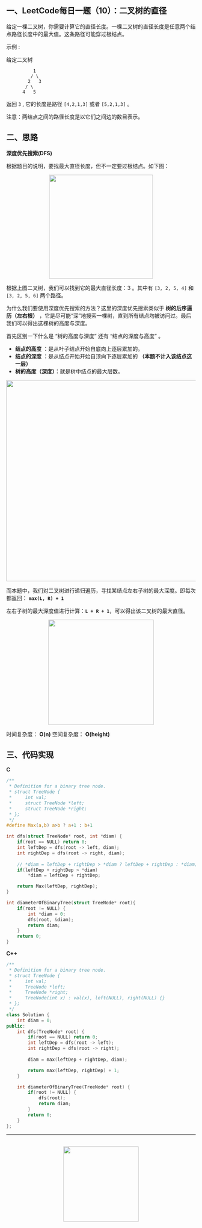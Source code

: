 ## 一、LeetCode每日一题（10）：二叉树的直径

给定一棵二叉树，你需要计算它的直径长度。一棵二叉树的直径长度是任意两个结点路径长度中的最大值。这条路径可能穿过根结点。

示例 :

给定二叉树

```
          1
         / \
        2   3
       / \     
      4   5    
```

返回 `3` , 它的长度是路径 `[4,2,1,3]` 或者 `[5,2,1,3]` 。

注意：两结点之间的路径长度是以它们之间边的数目表示。


## 二、思路

**深度优先搜索(DFS)**

根据题目的说明，要找最大直径长度，但不一定要过根结点。如下图：

<div align="center">
    <img width="276px" src="https://runcoderhang.github.io/thumbnails/diameter-of-binary-tree01.png">
</div>

根据上图二叉树，我们可以找到它的最大直径长度：3 。其中有 `[3, 2, 5, 4]` 和 `[3, 2, 5, 6]` 两个路径。

为什么我们要使用深度优先搜索的方法？这里的深度优先搜索类似于 **树的后序遍历（左右根）** ，它是尽可能“深”地搜索一棵树，直到所有结点均被访问过。最后我们可以得出这棵树的高度与深度。

首先区别一下什么是 “树的高度与深度” 还有 “结点的深度与高度” 。

- **结点的高度** ：是从叶子结点开始自底向上逐层累加的。
- **结点的深度** ：是从结点开始开始自顶向下逐层累加的 **（本题不计入该结点这一层）**
- **树的高度（深度）**：就是树中结点的最大层数。

<div align="center">
    <img width="535px" src="https://runcoderhang.github.io/thumbnails/diameter-of-binary-tree02.png">
</div>

而本题中，我们对二叉树进行递归遍历，寻找某结点左右子树的最大深度。即每次都返回： **`max(L, R) + 1`**

左右子树的最大深度值进行计算：**`L + R + 1`**，可以得出该二叉树的最大直径。

<div align="center">
    <img width="280px" src="https://runcoderhang.github.io/thumbnails/diameter-of-binary-tree03.png">
</div>

时间复杂度： **O(n)**
空间复杂度： **O(height)**

## 三、代码实现

**C**

```c
/**
 * Definition for a binary tree node.
 * struct TreeNode {
 *     int val;
 *     struct TreeNode *left;
 *     struct TreeNode *right;
 * };
 */
#define Max(a,b) a>b ? a+1 : b+1

int dfs(struct TreeNode* root, int *diam) {
    if(root == NULL) return 0;
    int leftDep = dfs(root -> left, diam);
    int rightDep = dfs(root -> right, diam);
    
    // *diam = leftDep + rightDep > *diam ? leftDep + rightDep : *diam;
    if(leftDep + rightDep > *diam)
        *diam = leftDep + rightDep;

    return Max(leftDep, rightDep);
}

int diameterOfBinaryTree(struct TreeNode* root){
    if(root != NULL) {
        int *diam = 0;
        dfs(root, &diam);
        return diam;
    }
    return 0;
}
```

**C++**

```c++
/**
 * Definition for a binary tree node.
 * struct TreeNode {
 *     int val;
 *     TreeNode *left;
 *     TreeNode *right;
 *     TreeNode(int x) : val(x), left(NULL), right(NULL) {}
 * };
 */
class Solution {
    int diam = 0;
public:
    int dfs(TreeNode* root) {
        if(root == NULL) return 0;
        int leftDep = dfs(root -> left);
        int rightDep = dfs(root -> right);
        
        diam = max(leftDep + rightDep, diam);

        return max(leftDep, rightDep) + 1;
    }

    int diameterOfBinaryTree(TreeNode* root) {
        if(root != NULL) {
            dfs(root);
            return diam;
        }
        return 0;
    }
};
```


<div align="center">
    <hr style="height:1px;"/>
    <br>
    <img width="200px" src="https://runcoderhang.github.io/thumbnails/wxgzh-hang.png">
</div>